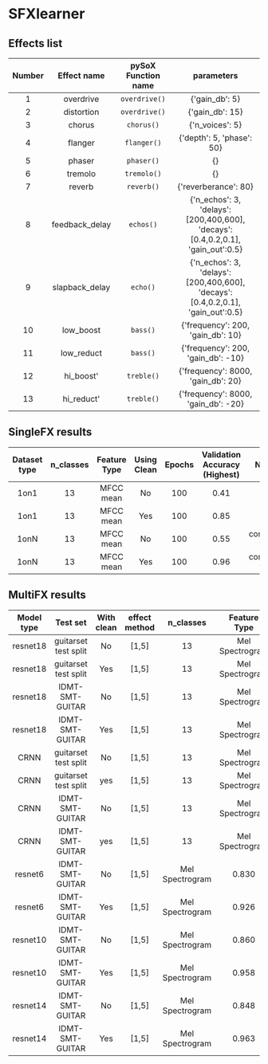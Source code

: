 # SFXlearner

## Effects list

|Number| Effect name | pySoX Function name | parameters |
|:--:|:--:|:--:|:--:|
|1|overdrive|`overdrive()`|{'gain_db': 5}|
|2|distortion|`overdrive()`|{'gain_db': 15}|
|3|chorus|`chorus()`|{'n_voices': 5}|
|4|flanger|`flanger()`|{'depth': 5, 'phase': 50}|
|5|phaser|`phaser()`|{}|
|6|tremolo|`tremolo()`|{}|
|7|reverb|`reverb()`|{'reverberance': 80}|
|8|feedback_delay|`echos()`|{'n_echos': 3, 'delays': [200,400,600], 'decays':[0.4,0.2,0.1], 'gain_out':0.5}|
|9|slapback_delay| `echo()`|{'n_echos': 3, 'delays': [200,400,600], 'decays':[0.4,0.2,0.1], 'gain_out':0.5}|
|10|low_boost|`bass()`|{'frequency': 200, 'gain_db': 10}|
|11|low_reduct|`bass()`|{'frequency': 200, 'gain_db': -10}|
|12|hi_boost'|`treble()`|{'frequency': 8000, 'gain_db': 20}|
|13|hi_reduct'|`treble()`|{'frequency': 8000, 'gain_db': -20}|

## SingleFX results
|Dataset type|n_classes|Feature Type|Using Clean|Epochs|Validation Accuracy (Highest)|Notes
|:--:|:--:|:--:|:--:|:--:|:--:|:--:|
|1on1|13|MFCC mean|No|100|0.41| |
|1on1|13|MFCC mean|Yes|100|0.85| |
|1onN|13|MFCC mean|No|100|0.55|converge fast|
|1onN|13|MFCC mean|Yes|100|0.96|converge fast|

## MultiFX results
|Model type|Test set|With clean|effect method|n_classes|Feature Type|micro F1|macro F1|Notes|
|:--:|:--:|:--:|:--:|:--:|:--:|:--:|:--:|:--:|
|resnet18|guitarset test split|No|[1,5]|13|Mel Spectrogram|0.958|0.965||
|resnet18|guitarset test split|Yes|[1,5]|13|Mel Spectrogram|0.999|0.999||
|resnet18|IDMT-SMT-GUITAR|No|[1,5]|13|Mel Spectrogram|0.876|0.906||
|resnet18|IDMT-SMT-GUITAR|Yes|[1,5]|13|Mel Spectrogram|0.968|0.970||
|CRNN|guitarset test split|No|[1,5]|13|Mel Spectrogram|0.967|0.968|converge slow|
|CRNN|guitarset test split|yes|[1,5]|13|Mel Spectrogram|0.999|0.999|converge slow|
|CRNN|IDMT-SMT-GUITAR|No|[1,5]|13|Mel Spectrogram|0.856|0.851|converge slow|
|CRNN|IDMT-SMT-GUITAR|yes|[1,5]|13|Mel Spectrogram|0.963|0.961|converge slow|
|resnet6|IDMT-SMT-GUITAR|No|[1,5]|Mel Spectrogram|0.830|0.811||
|resnet6|IDMT-SMT-GUITAR|Yes|[1,5]|Mel Spectrogram|0.926|0.917||
|resnet10|IDMT-SMT-GUITAR|No|[1,5]|Mel Spectrogram|0.860|0.844||
|resnet10|IDMT-SMT-GUITAR|Yes|[1,5]|Mel Spectrogram|0.958|0.950||
|resnet14|IDMT-SMT-GUITAR|No|[1,5]|Mel Spectrogram|0.848|0.832||
|resnet14|IDMT-SMT-GUITAR|Yes|[1,5]|Mel Spectrogram|0.963|0.955||
